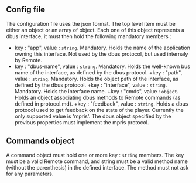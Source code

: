 ## Config file
The configuration file uses the json format.
The top level item must be either an object or an array of object. Each
one of this object represents a dbus interface, it must then hold the
following mandatory members :
+ key : "app", value : `string`. Mandatory. Holds the name of the application owning this
interface. Not used by the dbus protocol, but used internaly by Remote.
+ key : "dbus-name", value : `string`. Mandatory. Holds the well-known bus name of the
interface, as defined by the dbus protocol.
+key : "path", value : `string`. Mandatory. Holds the object path of the interface,
as defined by the dbus protocol.
+key : "interface", value : `string`. Mandatory. Holds the interface name.
+key : "cmds", value : `object`. Holds an object associating dbus methods
to Remote commands (as defined in protocol.md).
+key : "feedback", value : `string`. Holds a dbus protocol used to get
feedback on the state of the player. Currently the only supported value
is 'mpris'. The dbus object specified by the previous properties must
implement the mpris protocol.

## Commands object
A command object must hold one or more key : `string` members.
The key must be a valid Remote command, and string must be a valid
method name (without the parenthesis) in the defined interface.
The method must not ask for any parameters.
